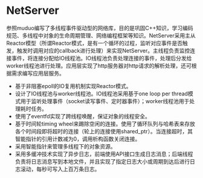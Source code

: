 # NetServer

参照muduo编写了多线程事件驱动型的网络库，目的是巩固C++知识，学习编码规范、多线程中对象的生命周期管理、网络编程框架等知识。NetServer采用主从Reactor模型（所谓Reactor模式，是有一个循环的过程，监听对应事件是否触发，触发时调用对应的callback进行处理）来实现NetServer。主线程负责监控连接事件，将连接分配给IO线程池。IO线程池负责处理连接的事件，处理后分发给worker线程池进行处理。应用层实现了http服务器对http请求的解析处理，还可根据需求编写应用层服务。

* 基于非阻塞epoll的IO复用机制实现Reactor模式。
* 设计了IO线程池与worker线程池。IO线程池采用基于one loop per thread模式用于监听处理事件（socket读写事件、定时器事件）；worker线程池用于处理耗时任务。
* 使用了eventfd实现了跨线程唤醒，保证对象的线程安全。
* 基于时间轮timing wheel来踢除空闲的连接。使用了循环队列与哈希表来存放各个时间段即将超时的连接（轮上的连接使用shared_ptr）。当连接超时，其智能指针的引用计数减为0，调用析构函数关闭连接。
* 采用智能指针来管理多线程下的对象资源。
* 采用多缓冲技术实现了异步日志，前端使用API接口生成日志消息；后端线程负责将日志消息写到本地文件，并且实现了指定日志大小或周期到达后进行日志滚动，每秒可写入上百万条日志。